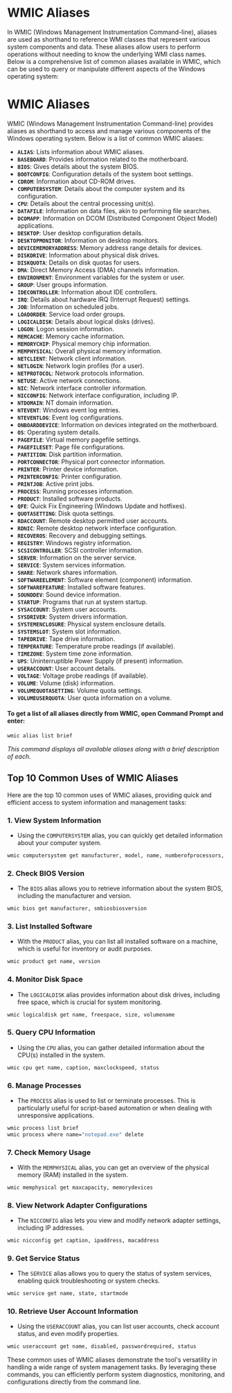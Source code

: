 # WMIC Aliases

In WMIC (Windows Management Instrumentation Command-line), aliases are used as shorthand to reference WMI classes that represent various system components and data. These aliases allow users to perform operations without needing to know the underlying WMI class names. Below is a comprehensive list of common aliases available in WMIC, which can be used to query or manipulate different aspects of the Windows operating system:

# WMIC Aliases

WMIC (Windows Management Instrumentation Command-line) provides aliases as shorthand to access and manage various components of the Windows operating system. Below is a list of common WMIC aliases:

- **`ALIAS`**: Lists information about WMIC aliases.
- **`BASEBOARD`**: Provides information related to the motherboard.
- **`BIOS`**: Gives details about the system BIOS.
- **`BOOTCONFIG`**: Configuration details of the system boot settings.
- **`CDROM`**: Information about CD-ROM drives.
- **`COMPUTERSYSTEM`**: Details about the computer system and its configuration.
- **`CPU`**: Details about the central processing unit(s).
- **`DATAFILE`**: Information on data files, akin to performing file searches.
- **`DCOMAPP`**: Information on DCOM (Distributed Component Object Model) applications.
- **`DESKTOP`**: User desktop configuration details.
- **`DESKTOPMONITOR`**: Information on desktop monitors.
- **`DEVICEMEMORYADDRESS`**: Memory address range details for devices.
- **`DISKDRIVE`**: Information about physical disk drives.
- **`DISKQUOTA`**: Details on disk quotas for users.
- **`DMA`**: Direct Memory Access (DMA) channels information.
- **`ENVIRONMENT`**: Environment variables for the system or user.
- **`GROUP`**: User groups information.
- **`IDECONTROLLER`**: Information about IDE controllers.
- **`IRQ`**: Details about hardware IRQ (Interrupt Request) settings.
- **`JOB`**: Information on scheduled jobs.
- **`LOADORDER`**: Service load order groups.
- **`LOGICALDISK`**: Details about logical disks (drives).
- **`LOGON`**: Logon session information.
- **`MEMCACHE`**: Memory cache information.
- **`MEMORYCHIP`**: Physical memory chip information.
- **`MEMPHYSICAL`**: Overall physical memory information.
- **`NETCLIENT`**: Network client information.
- **`NETLOGIN`**: Network login profiles (for a user).
- **`NETPROTOCOL`**: Network protocols information.
- **`NETUSE`**: Active network connections.
- **`NIC`**: Network interface controller information.
- **`NICCONFIG`**: Network interface configuration, including IP.
- **`NTDOMAIN`**: NT domain information.
- **`NTEVENT`**: Windows event log entries.
- **`NTEVENTLOG`**: Event log configurations.
- **`ONBOARDDEVICE`**: Information on devices integrated on the motherboard.
- **`OS`**: Operating system details.
- **`PAGEFILE`**: Virtual memory pagefile settings.
- **`PAGEFILESET`**: Page file configurations.
- **`PARTITION`**: Disk partition information.
- **`PORTCONNECTOR`**: Physical port connector information.
- **`PRINTER`**: Printer device information.
- **`PRINTERCONFIG`**: Printer configuration.
- **`PRINTJOB`**: Active print jobs.
- **`PROCESS`**: Running processes information.
- **`PRODUCT`**: Installed software products.
- **`QFE`**: Quick Fix Engineering (Windows Update and hotfixes).
- **`QUOTASETTING`**: Disk quota settings.
- **`RDACCOUNT`**: Remote desktop permitted user accounts.
- **`RDNIC`**: Remote desktop network interface configuration.
- **`RECOVEROS`**: Recovery and debugging settings.
- **`REGISTRY`**: Windows registry information.
- **`SCSICONTROLLER`**: SCSI controller information.
- **`SERVER`**: Information on the server service.
- **`SERVICE`**: System services information.
- **`SHARE`**: Network shares information.
- **`SOFTWAREELEMENT`**: Software element (component) information.
- **`SOFTWAREFEATURE`**: Installed software features.
- **`SOUNDDEV`**: Sound device information.
- **`STARTUP`**: Programs that run at system startup.
- **`SYSACCOUNT`**: System user accounts.
- **`SYSDRIVER`**: System drivers information.
- **`SYSTEMENCLOSURE`**: Physical system enclosure details.
- **`SYSTEMSLOT`**: System slot information.
- **`TAPEDRIVE`**: Tape drive information.
- **`TEMPERATURE`**: Temperature probe readings (if available).
- **`TIMEZONE`**: System time zone information.
- **`UPS`**: Uninterruptible Power Supply (if present) information.
- **`USERACCOUNT`**: User account details.
- **`VOLTAGE`**: Voltage probe readings (if available).
- **`VOLUME`**: Volume (disk) information.
- **`VOLUMEQUOTASETTING`**: Volume quota settings.
- **`VOLUMEUSERQUOTA`**: User quota information on a volume.

#### To get a list of all aliases directly from WMIC, open Command Prompt and enter:

```cmd
wmic alias list brief
```
*This command displays all available aliases along with a brief description of each.*

## Top 10 Common Uses of WMIC Aliases
Here are the top 10 common uses of WMIC aliases, providing quick and efficient access to system information and management tasks:

### 1. View System Information
- Using the `COMPUTERSYSTEM` alias, you can quickly get detailed information about your computer system. 

```cmd
wmic computersystem get manufacturer, model, name, numberofprocessors, systemtype
```

### 2. Check BIOS Version
- The `BIOS` alias allows you to retrieve information about the system BIOS, including the manufacturer and version.

```cmd
wmic bios get manufacturer, smbiosbiosversion
```

### 3. List Installed Software
- With the `PRODUCT` alias, you can list all installed software on a machine, which is useful for inventory or audit purposes.

```cmd
wmic product get name, version
```

### 4. Monitor Disk Space
- The `LOGICALDISK` alias provides information about disk drives, including free space, which is crucial for system monitoring.

```cmd
wmic logicaldisk get name, freespace, size, volumename
```

### 5. Query CPU Information
- Using the `CPU` alias, you can gather detailed information about the CPU(s) installed in the system.

```cmd
wmic cpu get name, caption, maxclockspeed, status
```

### 6. Manage Processes
- The `PROCESS` alias is used to list or terminate processes. This is particularly useful for script-based automation or when dealing with unresponsive applications.

```cmd
wmic process list brief
wmic process where name="notepad.exe" delete
```

### 7. Check Memory Usage
- With the `MEMPHYSICAL` alias, you can get an overview of the physical memory (RAM) installed in the system.

```cmd
wmic memphysical get maxcapacity, memorydevices
```

### 8. View Network Adapter Configurations
- The `NICCONFIG` alias lets you view and modify network adapter settings, including IP addresses.

```cmd
wmic nicconfig get caption, ipaddress, macaddress
```

### 9. Get Service Status
- The `SERVICE` alias allows you to query the status of system services, enabling quick troubleshooting or system checks.

```cmd
wmic service get name, state, startmode
```

### 10. Retrieve User Account Information
- Using the `USERACCOUNT` alias, you can list user accounts, check account status, and even modify properties.

```cmd
wmic useraccount get name, disabled, passwordrequired, status
```

These common uses of WMIC aliases demonstrate the tool's versatility in handling a wide range of system management tasks. By leveraging these commands, you can efficiently perform system diagnostics, monitoring, and configurations directly from the command line.



